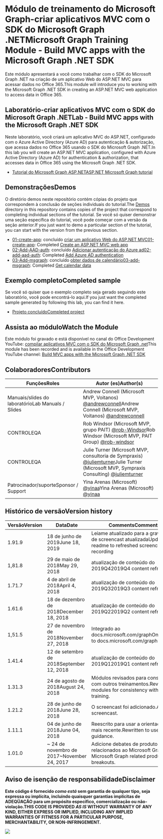 # <a name="microsoft-graph-training-module---build-mvc-apps-with-the-microsoft-graph-net-sdk"></a><span data-ttu-id="14f9c-101">Módulo de treinamento do Microsoft Graph-criar aplicativos MVC com o SDK do Microsoft Graph .NET</span><span class="sxs-lookup"><span data-stu-id="14f9c-101">Microsoft Graph Training Module - Build MVC apps with the Microsoft Graph .NET SDK</span></span>

<span data-ttu-id="14f9c-102">Este módulo apresentará a você como trabalhar com o SDK do Microsoft Graph .NET na criação de um aplicativo Web do ASP.NET MVC para acessar dados no Office 365.</span><span class="sxs-lookup"><span data-stu-id="14f9c-102">This module will introduce you to working with the Microsoft Graph .NET SDK in creating an ASP.NET MVC web application to access data in Office 365.</span></span>

## <a name="lab---build-mvc-apps-with-the-microsoft-graph-net-sdk"></a><span data-ttu-id="14f9c-103">Laboratório-criar aplicativos MVC com o SDK do Microsoft Graph .NET</span><span class="sxs-lookup"><span data-stu-id="14f9c-103">Lab - Build MVC apps with the Microsoft Graph .NET SDK</span></span>

<span data-ttu-id="14f9c-104">Neste laboratório, você criará um aplicativo MVC do ASP.NET, configurado com o Azure Active Directory (Azure AD) para autenticação & autorização, que acessa dados no Office 365 usando o SDK do Microsoft Graph .NET.</span><span class="sxs-lookup"><span data-stu-id="14f9c-104">In this lab you will create an ASP.NET MVC application, configured with Azure Active Directory (Azure AD) for authentication & authorization, that accesses data in Office 365 using the Microsoft Graph .NET SDK.</span></span>

- [<span data-ttu-id="14f9c-105">Tutorial do Microsoft Graph ASP.NET</span><span class="sxs-lookup"><span data-stu-id="14f9c-105">ASP.NET Microsoft Graph tutorial</span></span>](https://docs.microsoft.com/graph/training/aspnet-tutorial)

## <a name="demos"></a><span data-ttu-id="14f9c-106">Demonstrações</span><span class="sxs-lookup"><span data-stu-id="14f9c-106">Demos</span></span>

<span data-ttu-id="14f9c-107">O [](./Demos) diretório demos neste repositório contém cópias do projeto que correspondem à conclusão de seções individuais do tutorial.</span><span class="sxs-lookup"><span data-stu-id="14f9c-107">The [Demos](./Demos) directory in this repository contains copies of the project that correspond to completing individual sections of the tutorial.</span></span> <span data-ttu-id="14f9c-108">Se você só quiser demonstrar uma seção específica do tutorial, você pode começar com a versão da seção anterior.</span><span class="sxs-lookup"><span data-stu-id="14f9c-108">If you just want to demo a particular section of the tutorial, you can start with the version from the previous section.</span></span>

- <span data-ttu-id="14f9c-109">[01-create-app](Demos/01-create-app): concluído [criar um aplicativo Web do ASP.NET MVC](https://docs.microsoft.com/graph/training/aspnet-tutorial?tutorial-step=1)</span><span class="sxs-lookup"><span data-stu-id="14f9c-109">[01-create-app](Demos/01-create-app): Completed [Create an ASP.NET MVC web app](https://docs.microsoft.com/graph/training/aspnet-tutorial?tutorial-step=1)</span></span>
- <span data-ttu-id="14f9c-110">[02-Add-AAD-auth](Demos/02-add-aad-auth): concluído [Adicionar autenticação do Azure ad](https://docs.microsoft.com/graph/training/aspnet-tutorial?tutorial-step=3)</span><span class="sxs-lookup"><span data-stu-id="14f9c-110">[02-add-aad-auth](Demos/02-add-aad-auth): Completed [Add Azure AD authentication](https://docs.microsoft.com/graph/training/aspnet-tutorial?tutorial-step=3)</span></span>
- <span data-ttu-id="14f9c-111">[03-Add-msgraph](Demos/03-add-msgraph): concluído [obter dados de calendário](https://docs.microsoft.com/graph/training/aspnet-tutorial?tutorial-step=4)</span><span class="sxs-lookup"><span data-stu-id="14f9c-111">[03-add-msgraph](Demos/03-add-msgraph): Completed [Get calendar data](https://docs.microsoft.com/graph/training/aspnet-tutorial?tutorial-step=4)</span></span>

## <a name="completed-sample"></a><span data-ttu-id="14f9c-112">Exemplo completo</span><span class="sxs-lookup"><span data-stu-id="14f9c-112">Completed sample</span></span>

<span data-ttu-id="14f9c-113">Se você só quiser que o exemplo completo seja gerado seguindo este laboratório, você pode encontrá-lo aqui.</span><span class="sxs-lookup"><span data-stu-id="14f9c-113">If you just want the completed sample generated by following this lab, you can find it here.</span></span>

- [<span data-ttu-id="14f9c-114">Projeto concluído</span><span class="sxs-lookup"><span data-stu-id="14f9c-114">Completed project</span></span>](Demos/03-add-msgraph)

## <a name="watch-the-module"></a><span data-ttu-id="14f9c-115">Assista ao módulo</span><span class="sxs-lookup"><span data-stu-id="14f9c-115">Watch the Module</span></span>

<span data-ttu-id="14f9c-116">Este módulo foi gravado e está disponível no canal do Office Development YouTube: [compilar aplicativos MVC com o SDK do Microsoft Graph .net](https://youtu.be/a2teHZ5WuNc)</span><span class="sxs-lookup"><span data-stu-id="14f9c-116">This module has been recorded and is available in the Office Development YouTube channel: [Build MVC apps with the Microsoft Graph .NET SDK](https://youtu.be/a2teHZ5WuNc)</span></span>

## <a name="contributors"></a><span data-ttu-id="14f9c-117">Colaboradores</span><span class="sxs-lookup"><span data-stu-id="14f9c-117">Contributors</span></span>

| <span data-ttu-id="14f9c-118">Funções</span><span class="sxs-lookup"><span data-stu-id="14f9c-118">Roles</span></span>                | <span data-ttu-id="14f9c-119">Autor (es)</span><span class="sxs-lookup"><span data-stu-id="14f9c-119">Author(s)</span></span>                                                                                     |
| -------------------- | --------------------------------------------------------------------------------------------- |
| <span data-ttu-id="14f9c-120">Manuais/slides do laboratório</span><span class="sxs-lookup"><span data-stu-id="14f9c-120">Lab Manuals / Slides</span></span> | <span data-ttu-id="14f9c-121">Andrew Connell (Microsoft MVP, Voitanos) [@andrewconnell](//github.com/andrewconnell)</span><span class="sxs-lookup"><span data-stu-id="14f9c-121">Andrew Connell (Microsoft MVP, Voitanos) [@andrewconnell](//github.com/andrewconnell)</span></span>         |
| <span data-ttu-id="14f9c-122">CONTROLE</span><span class="sxs-lookup"><span data-stu-id="14f9c-122">QA</span></span>                   | <span data-ttu-id="14f9c-123">Rob Windsor (Microsoft MVP, grupo PAIT) [@rob-Windsor](//github.com/rob-windsor)</span><span class="sxs-lookup"><span data-stu-id="14f9c-123">Rob Windsor (Microsoft MVP, PAIT Group) [@rob-windsor](//github.com/rob-windsor)</span></span>              |
| <span data-ttu-id="14f9c-124">CONTROLE</span><span class="sxs-lookup"><span data-stu-id="14f9c-124">QA</span></span>                   | <span data-ttu-id="14f9c-125">Julie Turner (Microsoft MVP, consultoria de Sympraxis) [@juliemturner](//github.com/juliemturner)</span><span class="sxs-lookup"><span data-stu-id="14f9c-125">Julie Turner (Microsoft MVP, Sympraxis Consulting) [@juliemturner](//github.com/juliemturner)</span></span> |
| <span data-ttu-id="14f9c-126">Patrocinador/suporte</span><span class="sxs-lookup"><span data-stu-id="14f9c-126">Sponsor / Support</span></span>    | <span data-ttu-id="14f9c-127">Yina Arenas (Microsoft) [@yinaa](//github.com/yinaa)</span><span class="sxs-lookup"><span data-stu-id="14f9c-127">Yina Arenas (Microsoft) [@yinaa](//github.com/yinaa)</span></span>                                          |

## <a name="version-history"></a><span data-ttu-id="14f9c-128">Histórico de versão</span><span class="sxs-lookup"><span data-stu-id="14f9c-128">Version history</span></span>

| <span data-ttu-id="14f9c-129">Versão</span><span class="sxs-lookup"><span data-stu-id="14f9c-129">Version</span></span> |        <span data-ttu-id="14f9c-130">Data</span><span class="sxs-lookup"><span data-stu-id="14f9c-130">Date</span></span>        |                       <span data-ttu-id="14f9c-131">Comments</span><span class="sxs-lookup"><span data-stu-id="14f9c-131">Comments</span></span>                       |
| ------- | ------------------ | ---------------------------------------------------- |
| <span data-ttu-id="14f9c-132">1.9</span><span class="sxs-lookup"><span data-stu-id="14f9c-132">1.9</span></span>     | <span data-ttu-id="14f9c-133">18 de junho de 2019</span><span class="sxs-lookup"><span data-stu-id="14f9c-133">June 18, 2019</span></span>      | <span data-ttu-id="14f9c-134">Leiame atualizado para a gravação de screencast atualizada</span><span class="sxs-lookup"><span data-stu-id="14f9c-134">Updated readme to refreshed screencast recording</span></span>     |
| <span data-ttu-id="14f9c-135">1,8</span><span class="sxs-lookup"><span data-stu-id="14f9c-135">1.8</span></span>     | <span data-ttu-id="14f9c-136">29 de maio de 2018</span><span class="sxs-lookup"><span data-stu-id="14f9c-136">May 29, 2018</span></span>       | <span data-ttu-id="14f9c-137">atualização de conteúdo do 2019Q4</span><span class="sxs-lookup"><span data-stu-id="14f9c-137">2019Q4 content refresh</span></span>                               |
| <span data-ttu-id="14f9c-138">1.7</span><span class="sxs-lookup"><span data-stu-id="14f9c-138">1.7</span></span>     | <span data-ttu-id="14f9c-139">4 de abril de 2018</span><span class="sxs-lookup"><span data-stu-id="14f9c-139">April 4, 2018</span></span>      | <span data-ttu-id="14f9c-140">atualização de conteúdo do 2019Q3</span><span class="sxs-lookup"><span data-stu-id="14f9c-140">2019Q3 content refresh</span></span>                               |
| <span data-ttu-id="14f9c-141">1.6</span><span class="sxs-lookup"><span data-stu-id="14f9c-141">1.6</span></span>     | <span data-ttu-id="14f9c-142">18 de dezembro de 2018</span><span class="sxs-lookup"><span data-stu-id="14f9c-142">December 18, 2018</span></span>  | <span data-ttu-id="14f9c-143">atualização de conteúdo do 2019Q2</span><span class="sxs-lookup"><span data-stu-id="14f9c-143">2019Q2 content refresh</span></span>                               |
| <span data-ttu-id="14f9c-144">1,5</span><span class="sxs-lookup"><span data-stu-id="14f9c-144">1.5</span></span>     | <span data-ttu-id="14f9c-145">27 de novembro de 2018</span><span class="sxs-lookup"><span data-stu-id="14f9c-145">November 27, 2018</span></span>  | <span data-ttu-id="14f9c-146">Integrado ao docs.microsoft.com/graph</span><span class="sxs-lookup"><span data-stu-id="14f9c-146">Onboarded to docs.microsoft.com/graph</span></span>                |
| <span data-ttu-id="14f9c-147">1.4</span><span class="sxs-lookup"><span data-stu-id="14f9c-147">1.4</span></span>     | <span data-ttu-id="14f9c-148">12 de setembro de 2018</span><span class="sxs-lookup"><span data-stu-id="14f9c-148">September 12, 2018</span></span> | <span data-ttu-id="14f9c-149">atualização de conteúdo do 2019Q1</span><span class="sxs-lookup"><span data-stu-id="14f9c-149">2019Q1 content refresh</span></span>                               |
| <span data-ttu-id="14f9c-150">1.3</span><span class="sxs-lookup"><span data-stu-id="14f9c-150">1.3</span></span>     | <span data-ttu-id="14f9c-151">24 de agosto de 2018</span><span class="sxs-lookup"><span data-stu-id="14f9c-151">August 24, 2018</span></span>    | <span data-ttu-id="14f9c-152">Módulos revisados para consistência com outros treinamentos.</span><span class="sxs-lookup"><span data-stu-id="14f9c-152">Revised modules for consistency with other training.</span></span> |
| <span data-ttu-id="14f9c-153">1.2</span><span class="sxs-lookup"><span data-stu-id="14f9c-153">1.2</span></span>     | <span data-ttu-id="14f9c-154">28 de junho de 2018</span><span class="sxs-lookup"><span data-stu-id="14f9c-154">June 28, 2018</span></span>      | <span data-ttu-id="14f9c-155">O screencast foi adicionado.</span><span class="sxs-lookup"><span data-stu-id="14f9c-155">Added screencast.</span></span>                                    |
| <span data-ttu-id="14f9c-156">1.1</span><span class="sxs-lookup"><span data-stu-id="14f9c-156">1.1</span></span>     | <span data-ttu-id="14f9c-157">04 de junho de 2018</span><span class="sxs-lookup"><span data-stu-id="14f9c-157">June 04, 2018</span></span>      | <span data-ttu-id="14f9c-158">Reescrito para usar a orientação mais recente.</span><span class="sxs-lookup"><span data-stu-id="14f9c-158">Rewritten to use latest guidance.</span></span>                    |
| <span data-ttu-id="14f9c-159">1.0</span><span class="sxs-lookup"><span data-stu-id="14f9c-159">1.0</span></span>     | <span data-ttu-id="14f9c-160">~ 24 de novembro de 2017</span><span class="sxs-lookup"><span data-stu-id="14f9c-160">~November 24, 2017</span></span> | <span data-ttu-id="14f9c-161">Adicione debates de produtos relacionados ao Microsoft Graph.</span><span class="sxs-lookup"><span data-stu-id="14f9c-161">Add Microsoft Graph related product breakouts.</span></span>       |

## <a name="disclaimer"></a><span data-ttu-id="14f9c-162">Aviso de isenção de responsabilidade</span><span class="sxs-lookup"><span data-stu-id="14f9c-162">Disclaimer</span></span>

<span data-ttu-id="14f9c-163">**Este código é fornecido _como está_ sem garantia de qualquer tipo, seja expressa ou implícita, incluindo quaisquer garantias implícitas de ADEQÜAÇÃO para um propósito específico, comercialização ou não-violação.**</span><span class="sxs-lookup"><span data-stu-id="14f9c-163">**THIS CODE IS PROVIDED _AS IS_ WITHOUT WARRANTY OF ANY KIND, EITHER EXPRESS OR IMPLIED, INCLUDING ANY IMPLIED WARRANTIES OF FITNESS FOR A PARTICULAR PURPOSE, MERCHANTABILITY, OR NON-INFRINGEMENT.**</span></span>

<img src="https://telemetry.sharepointpnp.com/msgraph-training-aspnetmvcapp" />
